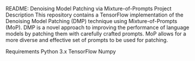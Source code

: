 README: Denoising Model Patching via Mixture-of-Prompts
Project Description
This repository contains a TensorFlow implementation of the Denoising Model Patching (DMP) technique using Mixture-of-Prompts (MoP). DMP is a novel approach to improving the performance of language models by patching them with carefully crafted prompts. MoP allows for a more diverse and effective set of prompts to be used for patching.

Requirements
Python 3.x
TensorFlow
Numpy
